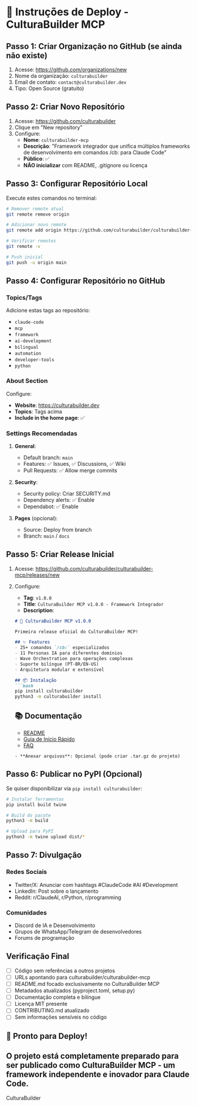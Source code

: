 # 🚀 Instruções de Deploy - CulturaBuilder MCP

## Passo 1: Criar Organização no GitHub (se ainda não existe)

1. Acesse: https://github.com/organizations/new
2. Nome da organização: `culturabuilder`
3. Email de contato: `contact@culturabuilder.dev`
4. Tipo: Open Source (gratuito)

## Passo 2: Criar Novo Repositório

1. Acesse: https://github.com/culturabuilder
2. Clique em "New repository"
3. Configure:
   - **Nome**: `culturabuilder-mcp`
   - **Descrição**: "Framework integrador que unifica múltiplos frameworks de desenvolvimento em comandos /cb: para Claude Code"
   - **Público**: ✅
   - **NÃO inicializar** com README, .gitignore ou licença

## Passo 3: Configurar Repositório Local

Execute estes comandos no terminal:

```bash
# Remover remote atual
git remote remove origin

# Adicionar novo remote
git remote add origin https://github.com/culturabuilder/culturabuilder-mcp.git

# Verificar remotes
git remote -v

# Push inicial
git push -u origin main
```

## Passo 4: Configurar Repositório no GitHub

### Topics/Tags
Adicione estas tags ao repositório:
- `claude-code`
- `mcp`
- `framework`
- `ai-development`
- `bilingual`
- `automation`
- `developer-tools`
- `python`

### About Section
Configure:
- **Website**: https://culturabuilder.dev
- **Topics**: Tags acima
- **Include in the home page**: ✅

### Settings Recomendadas

1. **General**:
   - Default branch: `main`
   - Features: ✅ Issues, ✅ Discussions, ✅ Wiki
   - Pull Requests: ✅ Allow merge commits

2. **Security**:
   - Security policy: Criar SECURITY.md
   - Dependency alerts: ✅ Enable
   - Dependabot: ✅ Enable

3. **Pages** (opcional):
   - Source: Deploy from branch
   - Branch: `main` / `docs`

## Passo 5: Criar Release Inicial

1. Acesse: https://github.com/culturabuilder/culturabuilder-mcp/releases/new
2. Configure:
   - **Tag**: `v1.0.0`
   - **Title**: `CulturaBuilder MCP v1.0.0 - Framework Integrador`
   - **Description**:
   ```markdown
   # 🎉 CulturaBuilder MCP v1.0.0
   
   Primeira release oficial do CulturaBuilder MCP!
   
   ## ✨ Features
   - 25+ comandos `/cb:` especializados
   - 11 Personas IA para diferentes domínios
   - Wave Orchestration para operações complexas
   - Suporte bilíngue (PT-BR/EN-US)
   - Arquitetura modular e extensível
   
   ## 📦 Instalação
   ```bash
   pip install culturabuilder
   python3 -m culturabuilder install
   ```
   
   ## 📚 Documentação
   - [README](README.md)
   - [Guia de Início Rápido](QUICK_START.md)
   - [FAQ](FAQ.md)
   ```
   - **Anexar arquivos**: Opcional (pode criar .tar.gz do projeto)

## Passo 6: Publicar no PyPI (Opcional)

Se quiser disponibilizar via `pip install culturabuilder`:

```bash
# Instalar ferramentas
pip install build twine

# Build do pacote
python3 -m build

# Upload para PyPI
python3 -m twine upload dist/*
```

## Passo 7: Divulgação

### Redes Sociais
- Twitter/X: Anunciar com hashtags #ClaudeCode #AI #Development
- LinkedIn: Post sobre o lançamento
- Reddit: r/ClaudeAI, r/Python, r/programming

### Comunidades
- Discord de IA e Desenvolvimento
- Grupos de WhatsApp/Telegram de desenvolvedores
- Forums de programação

## Verificação Final

- [ ] Código sem referências a outros projetos
- [ ] URLs apontando para culturabuilder/culturabuilder-mcp
- [ ] README.md focado exclusivamente no CulturaBuilder MCP
- [ ] Metadados atualizados (pyproject.toml, setup.py)
- [ ] Documentação completa e bilíngue
- [ ] Licença MIT presente
- [ ] CONTRIBUTING.md atualizado
- [ ] Sem informações sensíveis no código

## 🎯 Pronto para Deploy!

O projeto está completamente preparado para ser publicado como CulturaBuilder MCP - um framework independente e inovador para Claude Code.
---
CulturaBuilder

